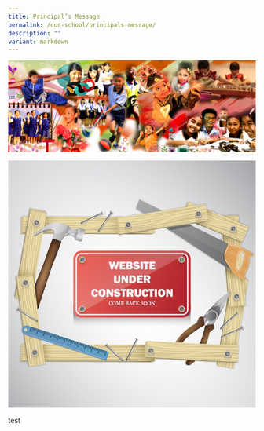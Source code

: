 ```yaml
---
title: Principal’s Message
permalink: /our-school/principals-message/
description: ""
variant: markdown
---
```

![](/images/Info%20Pic/School%20all%20around.png)




![](/images/_Pngtree_vector_illustration_background_of_website_3540949.jpg)

test